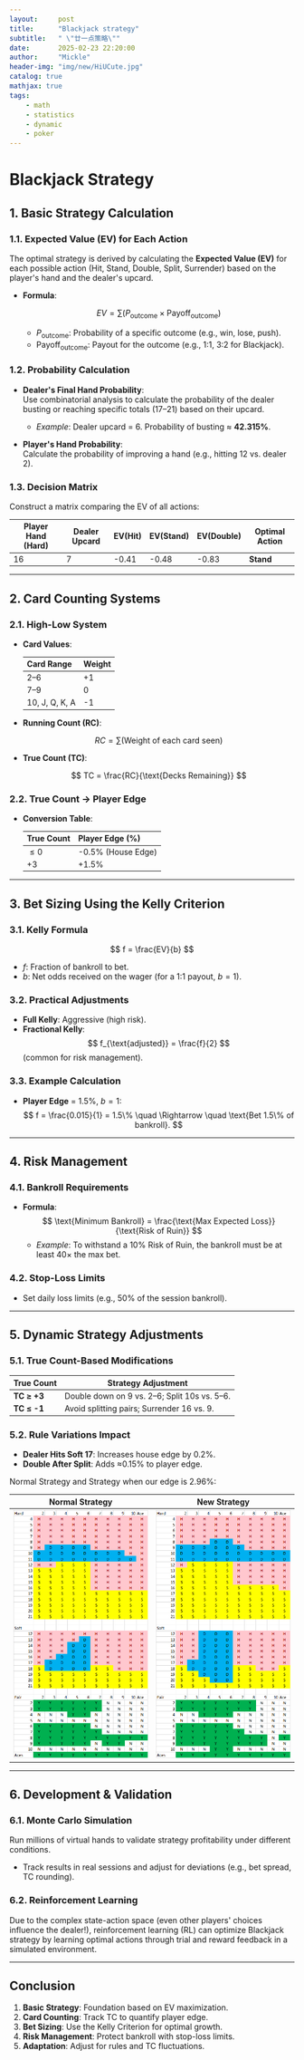 ```yaml
---
layout:     post
title:      "Blackjack strategy"
subtitle:   " \"廿一点策略\""
date:       2025-02-23 22:20:00
author:     "Mickle"
header-img: "img/new/HiUCute.jpg"
catalog: true
mathjax: true
tags:
    - math
    - statistics
    - dynamic
    - poker
---
```


# Blackjack Strategy

## 1. Basic Strategy Calculation
### 1.1. Expected Value (EV) for Each Action
The optimal strategy is derived by calculating the **Expected Value (EV)** for each possible action (Hit, Stand, Double, Split, Surrender) based on the player's hand and the dealer's upcard.

- **Formula**:

  $$
  EV = \sum \Big( P_{\text{outcome}} \times \text{Payoff}_{\text{outcome}} \Big)
  $$
  - $P_{\text{outcome}}$: Probability of a specific outcome (e.g., win, lose, push).
  - $\text{Payoff}_{\text{outcome}}$: Payout for the outcome (e.g., 1:1, 3:2 for Blackjack).

### 1.2. Probability Calculation
- **Dealer's Final Hand Probability**:  
  Use combinatorial analysis to calculate the probability of the dealer busting or reaching specific totals (17–21) based on their upcard.  
  - *Example*: Dealer upcard = 6. Probability of busting ≈ **42.315%**.

- **Player's Hand Probability**:  
  Calculate the probability of improving a hand (e.g., hitting 12 vs. dealer 2).

### 1.3. Decision Matrix
Construct a matrix comparing the EV of all actions:

| Player Hand (Hard) | Dealer Upcard | EV(Hit) | EV(Stand) | EV(Double) | Optimal Action |
|--------------------|---------------|---------|-----------|------------|----------------|
| 16                 | 7             | -0.41   | -0.48     | -0.83      | **Stand**      |

---

## 2. Card Counting Systems
### 2.1. High-Low System
- **Card Values**:

  | Card Range      | Weight |
  |-----------------|--------|
  | 2–6             | +1     |
  | 7–9             | 0      |
  | 10, J, Q, K, A  | -1     |

- **Running Count (RC)**:
  
  $$
  RC = \sum \Big( \text{Weight of each card seen} \Big)
  $$

- **True Count (TC)**:
  
  $$
  TC = \frac{RC}{\text{Decks Remaining}}
  $$

### 2.2. True Count → Player Edge
- **Conversion Table**:

  | True Count | Player Edge (%)         |
  |------------|-------------------------|
  | $\leq 0$       | -0.5% (House Edge)      |
  | $+3$       | +1.5%                   |

---

## 3. Bet Sizing Using the Kelly Criterion
### 3.1. Kelly Formula
$$
f = \frac{EV}{b}
$$
- $f$: Fraction of bankroll to bet.
- $b$: Net odds received on the wager (for a 1:1 payout, $b = 1$).

### 3.2. Practical Adjustments
- **Full Kelly**: Aggressive (high risk).
- **Fractional Kelly**: 
  $$
  f_{\text{adjusted}} = \frac{f}{2}
  $$
  (common for risk management).

### 3.3. Example Calculation
- **Player Edge** = 1.5%, $b = 1$:
  $$
  f = \frac{0.015}{1} = 1.5\% \quad \Rightarrow \quad \text{Bet 1.5\% of bankroll}.
  $$

---

## 4. Risk Management
### 4.1. Bankroll Requirements
- **Formula**:
  $$
  \text{Minimum Bankroll} = \frac{\text{Max Expected Loss}}{\text{Risk of Ruin}}
  $$
  - *Example*: To withstand a 10% Risk of Ruin, the bankroll must be at least 40× the max bet.

### 4.2. Stop-Loss Limits
- Set daily loss limits (e.g., 50% of the session bankroll).

---

## 5. Dynamic Strategy Adjustments
### 5.1. True Count-Based Modifications
| True Count         | Strategy Adjustment                                 |
|--------------------|-----------------------------------------------------|
| **TC ≥ +3**      | Double down on 9 vs. 2–6; Split 10s vs. 5–6.           |
| **TC ≤ -1**      | Avoid splitting pairs; Surrender 16 vs. 9.             |

### 5.2. Rule Variations Impact
- **Dealer Hits Soft 17**: Increases house edge by 0.2%.
- **Double After Split**: Adds ≈0.15% to player edge.

Normal Strategy and Strategy when our edge is 2.96%:

| Normal Strategy                                     | New Strategy                                     |
|-----------------------------------------------------|--------------------------------------------------|
| ![Normal Strategy](/img/in-post-new/BJ_strategy1.jpg) | ![New Strategy](/img/in-post-new/BJ_strategy2.jpg) |

---

## 6. Development & Validation
### 6.1. Monte Carlo Simulation
Run millions of virtual hands to validate strategy profitability under different conditions.

- Track results in real sessions and adjust for deviations (e.g., bet spread, TC rounding).

### 6.2. Reinforcement Learning
Due to the complex state-action space (even other players' choices influence the dealer!), reinforcement learning (RL) can optimize Blackjack strategy by learning optimal actions through trial and reward feedback in a simulated environment.

---

## Conclusion
1. **Basic Strategy**: Foundation based on EV maximization.
2. **Card Counting**: Track TC to quantify player edge.
3. **Bet Sizing**: Use the Kelly Criterion for optimal growth.
4. **Risk Management**: Protect bankroll with stop-loss limits.
5. **Adaptation**: Adjust for rules and TC fluctuations.

